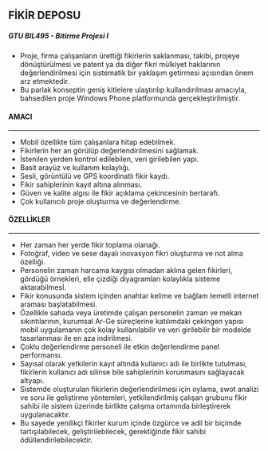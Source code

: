 ## FİKİR DEPOSU

##### GTU BIL495 - Bitirme Projesi I

- Proje, firma çalışanların ürettiği fikirlerin saklanması, takibi, projeye dönüştürülmesi ve patent ya da diğer fikri mülkiyet haklarının değerlendirilmesi için sistematik bir yaklaşım getirmesi açısından önem arz etmektedir.
- Bu parlak konseptin geniş kitlelere ulaştırılıp kullandırılması amacıyla, bahsedilen proje Windows Phone platformunda gerçekleştirilmiştir.

#### AMACI
----------

- Mobil özellikte tüm çalışanlara hitap edebilmek.
- Fikirlerin her an görülüp değerlendirilmesini sağlamak.
- İstenilen yerden kontrol edilebilen, veri girilebilen yapı.
- Basit arayüz ve kullanım kolaylığı.
- Sesli, görüntülü ve GPS koordinatlı fikir kaydı.
- Fikir sahiplerinin kayıt altına alınması.
- Güven ve kalite algısı ile fikir açıklama çekincesinin bertarafı.
- Çok kullanıcılı proje oluşturma ve değerlendirme.

#### ÖZELLİKLER
----------

- Her zaman her yerde fikir toplama olanağı.
- Fotoğraf, video ve sese dayalı inovasyon fikri oluşturma ve not alma özelliği.
- Personelin zaman harcama kaygısı olmadan aklına gelen fikirleri, gördüğü örnekleri, elle çizdiği diyagramları kolaylıkla sisteme aktarabilmesİ.
- Fikir konusunda sistem içinden anahtar kelime ve bağlam temelli internet araması başlatabilmesi.
- Özellikle sahada veya üretimde çalışan personelin zaman ve mekan sıkıntılarının, kurumsal Ar-Ge süreçlerine katılımdaki çekingen yapısı mobil uygulamanın çok kolay kullanılabilir ve veri girilebilir bir modelde tasarlanması ile en aza indirilmesi.
- Çoklu değerlendirme personeli ile etkin değerlendirme panel performansı. 
- Sayısal olarak yetkilerin kayıt altında kullanıcı adı ile birlikte tutulması, fikirlerin kullanıcı adı silinse bile sahiplerinin korunmasını sağlayacak altyapı.
- Sistemde oluşturulan fikirlerin değerlendirilmesi için oylama, swot analizi ve soru ile geliştirme yöntemleri, yetkilendirilmiş çalışan grubunu fikir sahibi ile sistem üzerinde birlikte çalışma ortamında birleştirerek uygulanacaktır.
- Bu sayede yenilikçi fikirler kurum içinde özgürce ve adil bir biçimde tartışılabilecek, geliştirilebilecek, gerektiğinde fikir sahibi ödüllendirilebilecektir.
